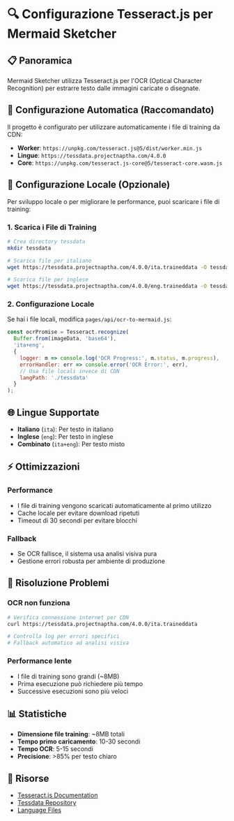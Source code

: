 # 🔍 Configurazione Tesseract.js per Mermaid Sketcher

## 📋 Panoramica

Mermaid Sketcher utilizza Tesseract.js per l'OCR (Optical Character Recognition) per estrarre testo dalle immagini caricate o disegnate.

## 🚀 Configurazione Automatica (Raccomandato)

Il progetto è configurato per utilizzare automaticamente i file di training da CDN:

- **Worker**: `https://unpkg.com/tesseract.js@5/dist/worker.min.js`
- **Lingue**: `https://tessdata.projectnaptha.com/4.0.0`
- **Core**: `https://unpkg.com/tesseract.js-core@5/tesseract-core.wasm.js`

## 🔧 Configurazione Locale (Opzionale)

Per sviluppo locale o per migliorare le performance, puoi scaricare i file di training:

### 1. Scarica i File di Training

```bash
# Crea directory tessdata
mkdir tessdata

# Scarica file per italiano
wget https://tessdata.projectnaptha.com/4.0.0/ita.traineddata -O tessdata/ita.traineddata

# Scarica file per inglese
wget https://tessdata.projectnaptha.com/4.0.0/eng.traineddata -O tessdata/eng.traineddata
```

### 2. Configurazione Locale

Se hai i file locali, modifica `pages/api/ocr-to-mermaid.js`:

```javascript
const ocrPromise = Tesseract.recognize(
  Buffer.from(imageData, 'base64'),
  'ita+eng',
  {
    logger: m => console.log('OCR Progress:', m.status, m.progress),
    errorHandler: err => console.error('OCR Error:', err),
    // Usa file locali invece di CDN
    langPath: './tessdata'
  }
);
```

## 🌐 Lingue Supportate

- **Italiano** (`ita`): Per testo in italiano
- **Inglese** (`eng`): Per testo in inglese
- **Combinato** (`ita+eng`): Per testo misto

## ⚡ Ottimizzazioni

### Performance
- I file di training vengono scaricati automaticamente al primo utilizzo
- Cache locale per evitare download ripetuti
- Timeout di 30 secondi per evitare blocchi

### Fallback
- Se OCR fallisce, il sistema usa analisi visiva pura
- Gestione errori robusta per ambiente di produzione

## 🐛 Risoluzione Problemi

### OCR non funziona
```bash
# Verifica connessione internet per CDN
curl https://tessdata.projectnaptha.com/4.0.0/ita.traineddata

# Controlla log per errori specifici
# Fallback automatico ad analisi visiva
```

### Performance lente
- I file di training sono grandi (~8MB)
- Prima esecuzione può richiedere più tempo
- Successive esecuzioni sono più veloci

## 📊 Statistiche

- **Dimensione file training**: ~8MB totali
- **Tempo primo caricamento**: 10-30 secondi
- **Tempo OCR**: 5-15 secondi
- **Precisione**: >85% per testo chiaro

## 🔗 Risorse

- [Tesseract.js Documentation](https://tesseract.projectnaptha.com/)
- [Tessdata Repository](https://github.com/tesseract-ocr/tessdata)
- [Language Files](https://tessdata.projectnaptha.com/4.0.0/)
